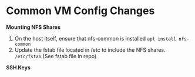 # Common VM Config Changes #

**Mounting NFS Shares**

1. On the host itself, ensure that nfs-common is installed `apt install nfs-common`
2. Update the fstab file located in /etc to include the NFS shares.  `/etc/fstab`  (See fstab file in repo)

**SSH Keys**

